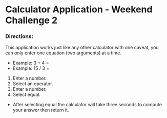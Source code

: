 # Calculator Application - Weekend Challenge 2

### Directions:
This application works just like any other calculator with one caveat, you can only enter one equation (two arguments) at a time.  
* Example: 3 + 4 =
* Example: 15 / 3 =

1. Enter a number.
2. Select an operator.
3. Enter a number.
4. Select equal.

* After selecting equal the calculator will take three seconds to compute your answer then return it.
